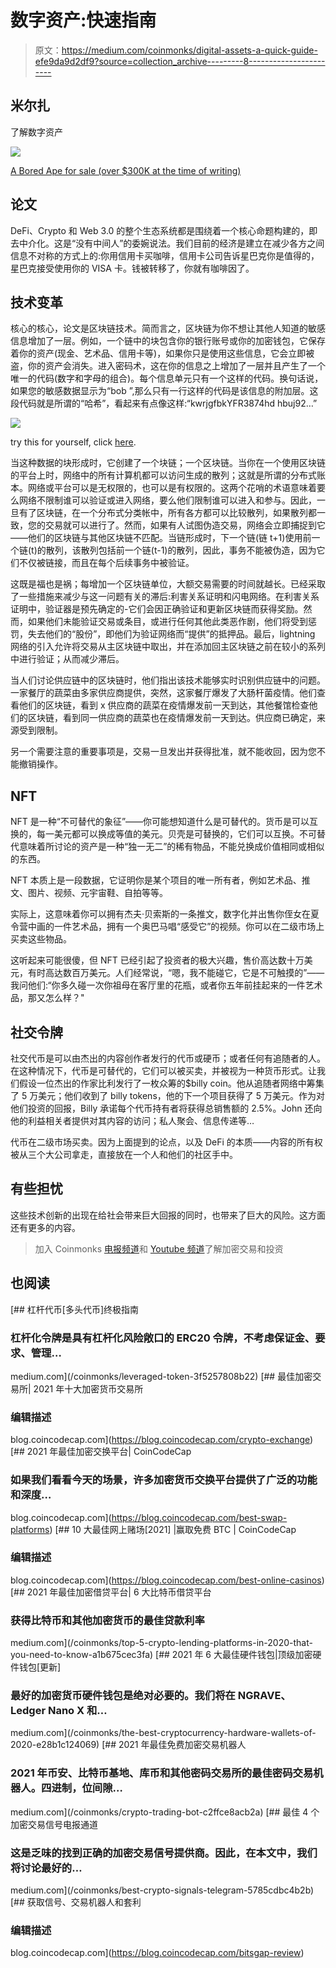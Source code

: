 # 数字资产:快速指南

> 原文：<https://medium.com/coinmonks/digital-assets-a-quick-guide-efe9da9d2df9?source=collection_archive---------8----------------------->

## 米尔扎

了解数字资产

![](img/d30c211fd15c7230cb8b0e93341ccc66.png)

[A Bored Ape for sale (over $300K at the time of writing)](https://opensea.io/assets/0xbc4ca0eda7647a8ab7c2061c2e118a18a936f13d/8094)

## **论文**

DeFi、Crypto 和 Web 3.0 的整个生态系统都是围绕着一个核心命题构建的，即去中介化。这是“没有中间人”的委婉说法。我们目前的经济是建立在减少各方之间信息不对称的方式上的:你用信用卡买咖啡，信用卡公司告诉星巴克你是值得的，星巴克接受使用你的 VISA 卡。钱被转移了，你就有咖啡因了。

## **技术变革**

核心的核心，论文是区块链技术。简而言之，区块链为你不想让其他人知道的敏感信息增加了一层。例如，一个链中的块包含你的银行账号或你的加密钱包，它保存着你的资产(现金、艺术品、信用卡等)，如果你只是使用这些信息，它会立即被盗，你的资产会消失。进入密码术，这在你的信息之上增加了一层并且产生了一个唯一的代码(数字和字母的组合)。每个信息单元只有一个这样的代码。换句话说，如果您的敏感数据显示为“bob ”,那么只有一行这样的代码是该信息的附加层。这段代码就是所谓的“哈希”，看起来有点像这样:“kwrjgfbkYFR3874hd hbuj92…”

![](img/3d142b47a2087ad3b28fa9e659e2d225.png)

try this for yourself, click [here](http://blockchain.mit.edu/blockchain).

当这种数据的块形成时，它创建了一个块链；一个区块链。当你在一个使用区块链的平台上时，网络中的所有计算机都可以访问生成的散列；这就是所谓的分布式账本。网络或平台可以是无权限的，也可以是有权限的。这两个花哨的术语意味着要么网络不限制谁可以验证或进入网络，要么他们限制谁可以进入和参与。因此，一旦有了区块链，在一个分布式分类帐中，所有各方都可以比较散列，如果散列都一致，您的交易就可以进行了。然而，如果有人试图伪造交易，网络会立即捕捉到它——他们的区块链与其他区块链不匹配。当链形成时，下一个链(链 t+1)使用前一个链(t)的散列，该散列包括前一个链(t-1)的散列，因此，事务不能被伪造，因为它们不仅被链接，而且在每个后续事务中被验证。

这既是福也是祸；每增加一个区块链单位，大额交易需要的时间就越长。已经采取了一些措施来减少与这一问题有关的滞后:利害关系证明和闪电网络。在利害关系证明中，验证器是预先确定的-它们会因正确验证和更新区块链而获得奖励。然而，如果他们未能验证交易或条目，或进行任何其他此类恶作剧，他们将受到惩罚，失去他们的“股份”，即他们为验证网络而“提供”的抵押品。最后，lightning 网络的引入允许将交易从主区块链中取出，并在添加回主区块链之前在较小的系列中进行验证；从而减少滞后。

当人们讨论供应链中的区块链时，他们指出该技术能够实时识别供应链中的问题。一家餐厅的蔬菜由多家供应商提供，突然，这家餐厅爆发了大肠杆菌疫情。他们查看他们的区块链，看到 x 供应商的蔬菜在疫情爆发前一天到达，其他餐馆检查他们的区块链，看到同一供应商的蔬菜也在疫情爆发前一天到达。供应商已确定，来源受到限制。

另一个需要注意的重要事项是，交易一旦发出并获得批准，就不能收回，因为您不能撤销操作。

## **NFT**

NFT 是一种“不可替代的象征”——你可能想知道什么是可替代的。货币是可以互换的，每一美元都可以换成等值的美元。贝壳是可替换的，它们可以互换。不可替代意味着所讨论的资产是一种“独一无二”的稀有物品，不能兑换成价值相同或相似的东西。

NFT 本质上是一段数据，它证明你是某个项目的唯一所有者，例如艺术品、推文、图片、视频、元宇宙鞋、自拍等等。

实际上，这意味着你可以拥有杰夫·贝索斯的一条推文，数字化并出售你侄女在夏令营中画的一件艺术品，拥有一个奥巴马唱“感受它”的视频。你可以在二级市场上买卖这些物品。

这听起来可能很傻，但 NFT 已经引起了投资者的极大兴趣，售价高达数十万美元，有时高达数百万美元。人们经常说，“嗯，我不能碰它，它是不可触摸的”——我问他们:“你多久碰一次你祖母在客厅里的花瓶，或者你五年前挂起来的一件艺术品，那又怎么样？"

## **社交令牌**

社交代币是可以由杰出的内容创作者发行的代币或硬币；或者任何有追随者的人。在这种情况下，代币是可替代的，它们可以被买卖，并被视为一种货币形式。让我们假设一位杰出的作家比利发行了一枚众筹的$billy coin。他从追随者网络中筹集了 5 万美元；他们收到了 billy tokens，他的下一个项目获得了 5 万美元。作为对他们投资的回报，Billy 承诺每个代币持有者将获得总销售额的 2.5%。John 还向他的利益相关者提供对其内容的访问；私人聚会、信息传递等…

代币在二级市场买卖。因为上面提到的论点，以及 DeFi 的本质——内容的所有权被从三个大公司拿走，直接放在一个人和他们的社区手中。

## **有些担忧**

这些技术创新的出现在给社会带来巨大回报的同时，也带来了巨大的风险。这方面还有更多的内容。

> 加入 Coinmonks [电报频道](https://t.me/coincodecap)和 [Youtube 频道](https://www.youtube.com/c/coinmonks/videos)了解加密交易和投资

## 也阅读

[](/coinmonks/leveraged-token-3f5257808b22) [## 杠杆代币[多头代币]终极指南

### 杠杆化令牌是具有杠杆化风险敞口的 ERC20 令牌，不考虑保证金、要求、管理…

medium.com](/coinmonks/leveraged-token-3f5257808b22) [](https://blog.coincodecap.com/crypto-exchange) [## 最佳加密交易所| 2021 年十大加密货币交易所

### 编辑描述

blog.coincodecap.com](https://blog.coincodecap.com/crypto-exchange) [](https://blog.coincodecap.com/best-swap-platforms) [## 2021 年最佳加密交换平台| CoinCodeCap

### 如果我们看看今天的场景，许多加密货币交换平台提供了广泛的功能和深度…

blog.coincodecap.com](https://blog.coincodecap.com/best-swap-platforms) [](https://blog.coincodecap.com/best-online-casinos) [## 10 大最佳网上赌场[2021] |赢取免费 BTC | CoinCodeCap

### 编辑描述

blog.coincodecap.com](https://blog.coincodecap.com/best-online-casinos) [](/coinmonks/top-5-crypto-lending-platforms-in-2020-that-you-need-to-know-a1b675cec3fa) [## 2021 年最佳加密借贷平台| 6 大比特币借贷平台

### 获得比特币和其他加密货币的最佳贷款利率

medium.com](/coinmonks/top-5-crypto-lending-platforms-in-2020-that-you-need-to-know-a1b675cec3fa) [](/coinmonks/the-best-cryptocurrency-hardware-wallets-of-2020-e28b1c124069) [## 2021 年 6 大最佳硬件钱包|顶级加密硬件钱包[更新]

### 最好的加密货币硬件钱包是绝对必要的。我们将在 NGRAVE、Ledger Nano X 和…

medium.com](/coinmonks/the-best-cryptocurrency-hardware-wallets-of-2020-e28b1c124069) [](/coinmonks/crypto-trading-bot-c2ffce8acb2a) [## 2021 年最佳免费加密交易机器人

### 2021 年币安、比特币基地、库币和其他密码交易所的最佳密码交易机器人。四进制，位间隙…

medium.com](/coinmonks/crypto-trading-bot-c2ffce8acb2a) [](/coinmonks/best-crypto-signals-telegram-5785cdbc4b2b) [## 最佳 4 个加密交易信号电报通道

### 这是乏味的找到正确的加密交易信号提供商。因此，在本文中，我们将讨论最好的…

medium.com](/coinmonks/best-crypto-signals-telegram-5785cdbc4b2b) [](https://blog.coincodecap.com/bitsgap-review) [## 获取信号、交易机器人和套利

### 编辑描述

blog.coincodecap.com](https://blog.coincodecap.com/bitsgap-review)